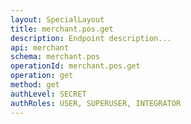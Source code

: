 ```yaml
---
layout: SpecialLayout
title: merchant.pos.get
description: Endpoint description...
api: merchant
schema: merchant.pos
operationId: merchant.pos.get
operation: get
method: get
authLevel: SECRET
authRoles: USER, SUPERUSER, INTEGRATOR
---
```

